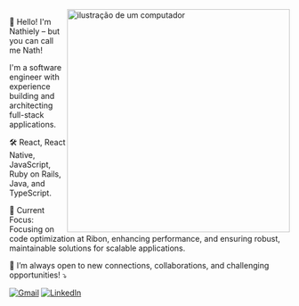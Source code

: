 <img src="https://raw.githubusercontent.com/MicaelliMedeiros/micaellimedeiros/master/image/computer-illustration.png" alt="ilustração de um computador" min-width="400px" max-width="400px" width="400px" align="right">

<p align="left"> 
  👋 Hello! I'm Nathiely – but you can call me Nath! 
</p>

<p align="left">
 I'm a software engineer with experience building and architecting full-stack applications. 
</p>

<p aling="left">
 🛠️ React, React Native, JavaScript, Ruby on Rails, Java, and TypeScript.
</p>

<p align="left">
 🔹 Current Focus: Focusing on code optimization at Ribon, enhancing performance, and ensuring robust, maintainable solutions for scalable applications.
</p>

<p align="left">
  💌 I’m always open to new connections, collaborations, and challenging opportunities! ⤵️
</p>

<p align="left">
  <a href="mailto:nathielymm@gmail.com" title="Gmail">
  <img src="https://img.shields.io/badge/-Gmail-FF0000?style=flat-square&labelColor=FF0000&logo=gmail&logoColor=white&link=mailto:nathielymm@gmail.com" alt="Gmail"/></a>
  <a href="https://www.linkedin.com/in/nathielymacedo" title="LinkedIn">
  <img src="https://img.shields.io/badge/-Linkedin-0e76a8?style=flat-square&logo=Linkedin&logoColor=white&link=https://www.linkedin.com/in/nathielymacedo" alt="LinkedIn"/></a>
</p>
